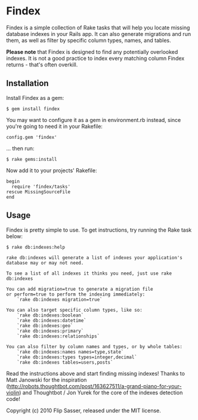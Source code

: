 # Findex #

Findex is a simple collection of Rake tasks that will help you locate missing database indexes in your Rails app.
It can also generate migrations and run them, as well as filter by specific column types, names, and tables.

**Please note** that Findex is designed to find any potentially overlooked indexes. It is not a good practice to index every matching column Findex returns -
that's often overkill.

## Installation ##

Install Findex as a gem:

	$ gem install findex

You may want to configure it as a gem in environment.rb instead, since you're going to need it in your Rakefile:

	config.gem 'findex'

... then run:

	$ rake gems:install

Now add it to your projects' Rakefile:

	begin
	  require 'findex/tasks'
	rescue MissingSourceFile
	end

## Usage ##

Findex is pretty simple to use. To get instructions, try running the Rake task below:

	$ rake db:indexes:help
	
	rake db:indexes will generate a list of indexes your application's database may or may not need.
	
	To see a list of all indexes it thinks you need, just use rake db:indexes

	You can add migration=true to generate a migration file
	or perform=true to perform the indexing immediately:
		`rake db:indexes migration=true`
	
	You can also target specific column types, like so:
		`rake db:indexes:boolean`
		`rake db:indexes:datetime`
		`rake db:indexes:geo`
		`rake db:indexes:primary`
		`rake db:indexes:relationships`

	You can also filter by column names and types, or by whole tables:
		`rake db:indexes:names names=type,state`
		`rake db:indexes:types types=integer,decimal`
		`rake db:indexes tables=users,posts`

Read the instructions above and start finding missing indexes! Thanks to Matt Janowski for the inspiration (http://robots.thoughtbot.com/post/163627511/a-grand-piano-for-your-violin) and Thoughtbot / Jon Yurek for the core of the indexes detection code!

Copyright (c) 2010 Flip Sasser, released under the MIT license.